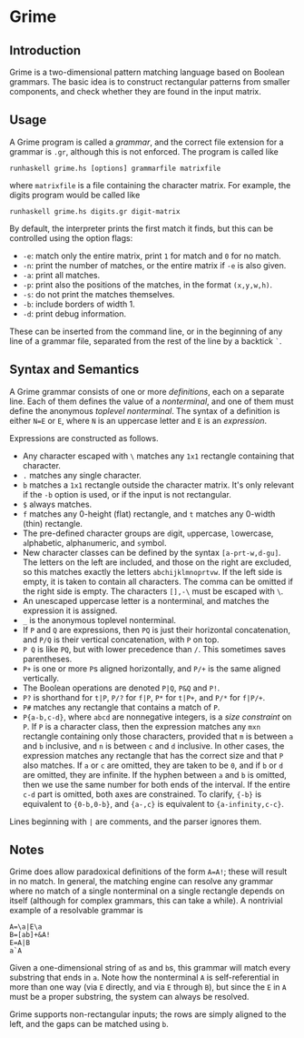 # Grime

## Introduction

Grime is a two-dimensional pattern matching language based on Boolean grammars.
The basic idea is to construct rectangular patterns from smaller components, and check whether they are found in the input matrix.

## Usage

A Grime program is called  a _grammar_, and the correct file extension for a grammar is `.gr`, although this is not enforced.
The program is called like

    runhaskell grime.hs [options] grammarfile matrixfile

where `matrixfile` is a file containing the character matrix.
For example, the digits program would be called like

    runhaskell grime.hs digits.gr digit-matrix

By default, the interpreter prints the first match it finds, but this can be controlled using the option flags:

- `-e`: match only the entire matrix, print `1` for match and `0` for no match.
- `-n`: print the number of matches, or the entire matrix if `-e` is also given.
- `-a`: print all matches.
- `-p`: print also the positions of the matches, in the format `(x,y,w,h)`.
- `-s`: do not print the matches themselves.
- `-b`: include borders of width 1.
- `-d`: print debug information.

These can be inserted from the command line, or in the beginning of any line of a grammar file, separated from the rest of the line by a backtick `` ` ``.

## Syntax and Semantics

A Grime grammar consists of one or more _definitions_, each on a separate line.
Each of them defines the value of a _nonterminal_, and one of them must define the anonymous _toplevel nonterminal_.
The syntax of a definition is either `N=E` or `E`, where `N` is an uppercase letter and `E` is an _expression_.

Expressions are constructed as follows.

- Any character escaped with `\` matches any `1x1` rectangle containing that character.
- `.` matches any single character.
- `b` matches a `1x1` rectangle outside the character matrix. It's only relevant if the `-b` option is used, or if the input is not rectangular.
- `$` always matches.
- `f` matches any 0-height (flat) rectangle, and `t` matches any 0-width (thin) rectangle.
- The pre-defined character groups are `d`igit, `u`ppercase, `l`owercase, `a`lphabetic, alpha`n`umeric, and `s`ymbol.
- New character classes can be defined by the syntax `[a-prt-w,d-gu]`. The letters on the left are included, and those on the right are excluded, so this matches exactly the letters `abchijklmnoprtvw`. If the left side is empty, it is taken to contain all characters. The comma can be omitted if the right side is empty. The characters `[],-\` must be escaped with `\`.
- An unescaped uppercase letter is a nonterminal, and matches the expression it is assigned.
- `_` is the anonymous toplevel nonterminal.
- If `P` and `Q` are expressions, then `PQ` is just their horizontal concatenation, and `P/Q` is their vertical concatenation, with `P` on top.
- `P Q` is like `PQ`, but with lower precedence than `/`. This sometimes saves parentheses.
- `P+` is one or more `P`s aligned horizontally, and `P/+` is the same aligned vertically.
- The Boolean operations are denoted `P|Q`, `P&Q` and `P!`.
- `P?` is shorthand for `t|P`, `P/?` for `f|P`, `P*` for `t|P+`, and `P/*` for `f|P/+`.
- `P#` matches any rectangle that contains a match of `P`.
- `P{a-b,c-d}`, where `abcd` are nonnegative integers, is a _size constraint_ on `P`. If `P` is a character class, then the expression matches any `mxn` rectangle containing only those characters, provided that `m` is between `a` and `b` inclusive, and `n` is between `c` and `d` inclusive. In other cases, the expression matches any rectangle that has the correct size and that `P` also matches. If `a` or `c` are omitted, they are taken to be `0`, and if `b` or `d` are omitted, they are infinite. If the hyphen between `a` and `b` is omitted, then we use the same number for both ends of the interval. If the entire `c-d` part is omitted, both axes are constrained. To clarify, `{-b}` is equivalent to `{0-b,0-b}`, and `{a-,c}` is equivalent to `{a-infinity,c-c}`.

Lines beginning with `|` are comments, and the parser ignores them.

## Notes

Grime does allow paradoxical definitions of the form `A=A!`; these will result in no match.
In general, the matching engine can resolve any grammar where no match of a single nonterminal on a single rectangle depends on itself (although for complex grammars, this can take a while).
A nontrivial example of a resolvable grammar is

    A=\a|E\a
    B=[ab]+&A!
    E=A|B
    a`A

Given a one-dimensional string of `a`s and `b`s, this grammar will match every substring that ends in `a`.
Note how the nonterminal `A` is self-referential in more than one way (via `E` directly, and via `E` through `B`), but since the `E` in `A` must be a proper substring, the system can always be resolved.

Grime supports non-rectangular inputs; the rows are simply aligned to the left, and the gaps can be matched using `b`.
